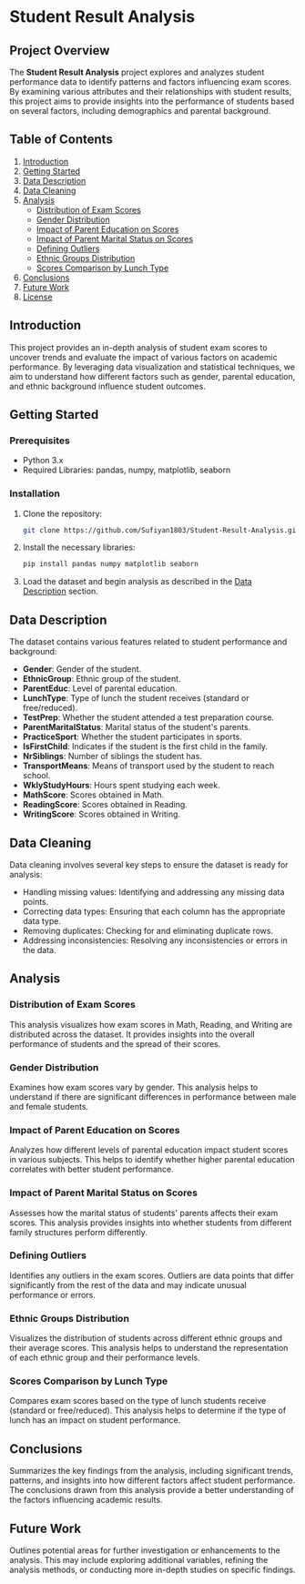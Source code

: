 
# Student Result Analysis

## Project Overview

The **Student Result Analysis** project explores and analyzes student performance data to identify patterns and factors influencing exam scores. By examining various attributes and their relationships with student results, this project aims to provide insights into the performance of students based on several factors, including demographics and parental background.

## Table of Contents

1. [Introduction](#introduction)
2. [Getting Started](#getting-started)
3. [Data Description](#data-description)
4. [Data Cleaning](#data-cleaning)
5. [Analysis](#analysis)
   - [Distribution of Exam Scores](#distribution-of-exam-scores)
   - [Gender Distribution](#gender-distribution)
   - [Impact of Parent Education on Scores](#impact-of-parent-education-on-scores)
   - [Impact of Parent Marital Status on Scores](#impact-of-parent-marital-status-on-scores)
   - [Defining Outliers](#defining-outliers)
   - [Ethnic Groups Distribution](#ethnic-groups-distribution)
   - [Scores Comparison by Lunch Type](#scores-comparison-by-lunch-type)
6. [Conclusions](#conclusions)
7. [Future Work](#future-work)
8. [License](#license)

## Introduction

This project provides an in-depth analysis of student exam scores to uncover trends and evaluate the impact of various factors on academic performance. By leveraging data visualization and statistical techniques, we aim to understand how different factors such as gender, parental education, and ethnic background influence student outcomes.

## Getting Started

### Prerequisites

- Python 3.x
- Required Libraries: pandas, numpy, matplotlib, seaborn

### Installation

1. Clone the repository:

   ```bash
   git clone https://github.com/Sufiyan1803/Student-Result-Analysis.git
   ```

2. Install the necessary libraries:

   ```bash
   pip install pandas numpy matplotlib seaborn
   ```

3. Load the dataset and begin analysis as described in the [Data Description](#data-description) section.

## Data Description

The dataset contains various features related to student performance and background:

- **Gender**: Gender of the student.
- **EthnicGroup**: Ethnic group of the student.
- **ParentEduc**: Level of parental education.
- **LunchType**: Type of lunch the student receives (standard or free/reduced).
- **TestPrep**: Whether the student attended a test preparation course.
- **ParentMaritalStatus**: Marital status of the student's parents.
- **PracticeSport**: Whether the student participates in sports.
- **IsFirstChild**: Indicates if the student is the first child in the family.
- **NrSiblings**: Number of siblings the student has.
- **TransportMeans**: Means of transport used by the student to reach school.
- **WklyStudyHours**: Hours spent studying each week.
- **MathScore**: Scores obtained in Math.
- **ReadingScore**: Scores obtained in Reading.
- **WritingScore**: Scores obtained in Writing.

## Data Cleaning

Data cleaning involves several key steps to ensure the dataset is ready for analysis:

- Handling missing values: Identifying and addressing any missing data points.
- Correcting data types: Ensuring that each column has the appropriate data type.
- Removing duplicates: Checking for and eliminating duplicate rows.
- Addressing inconsistencies: Resolving any inconsistencies or errors in the data.

## Analysis

### Distribution of Exam Scores

This analysis visualizes how exam scores in Math, Reading, and Writing are distributed across the dataset. It provides insights into the overall performance of students and the spread of their scores.

### Gender Distribution

Examines how exam scores vary by gender. This analysis helps to understand if there are significant differences in performance between male and female students.

### Impact of Parent Education on Scores

Analyzes how different levels of parental education impact student scores in various subjects. This helps to identify whether higher parental education correlates with better student performance.

### Impact of Parent Marital Status on Scores

Assesses how the marital status of students' parents affects their exam scores. This analysis provides insights into whether students from different family structures perform differently.

### Defining Outliers

Identifies any outliers in the exam scores. Outliers are data points that differ significantly from the rest of the data and may indicate unusual performance or errors.

### Ethnic Groups Distribution

Visualizes the distribution of students across different ethnic groups and their average scores. This analysis helps to understand the representation of each ethnic group and their performance levels.

### Scores Comparison by Lunch Type

Compares exam scores based on the type of lunch students receive (standard or free/reduced). This analysis helps to determine if the type of lunch has an impact on student performance.

## Conclusions

Summarizes the key findings from the analysis, including significant trends, patterns, and insights into how different factors affect student performance. The conclusions drawn from this analysis provide a better understanding of the factors influencing academic results.

## Future Work

Outlines potential areas for further investigation or enhancements to the analysis. This may include exploring additional variables, refining the analysis methods, or conducting more in-depth studies on specific findings.


